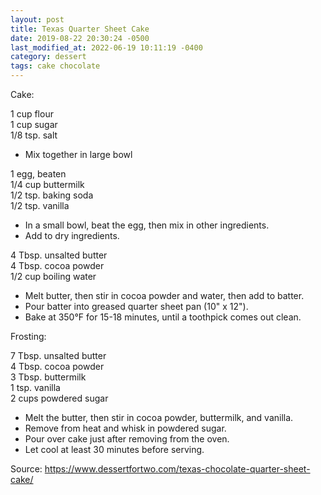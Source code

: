 ```yaml
---
layout: post
title: Texas Quarter Sheet Cake
date: 2019-08-22 20:30:24 -0500
last_modified_at: 2022-06-19 10:11:19 -0400
category: dessert
tags: cake chocolate
---
```

Cake:  
  
1 cup flour  
1 cup sugar  
1/8 tsp. salt  

  * Mix together in large bowl

1 egg, beaten  
1/4 cup buttermilk  
1/2 tsp. baking soda  
1/2 tsp. vanilla  

  * In a small bowl, beat the egg, then mix in other ingredients.
  * Add to dry ingredients.

4 Tbsp. unsalted butter  
4 Tbsp. cocoa powder  
1/2 cup boiling water  

  * Melt butter, then stir in cocoa powder and water, then add to batter.
  * Pour batter into greased quarter sheet pan (10" x 12").
  * Bake at 350°F for 15-18 minutes, until a toothpick comes out clean.

Frosting:  
  
7 Tbsp. unsalted butter  
4 Tbsp. cocoa powder  
3 Tbsp. buttermilk  
1 tsp. vanilla  
2 cups powdered sugar  

  * Melt the butter, then stir in cocoa powder, buttermilk, and vanilla.
  * Remove from heat and whisk in powdered sugar.
  * Pour over cake just after removing from the oven.
  * Let cool at least 30 minutes before serving.

Source: https://www.dessertfortwo.com/texas-chocolate-quarter-sheet-cake/  
